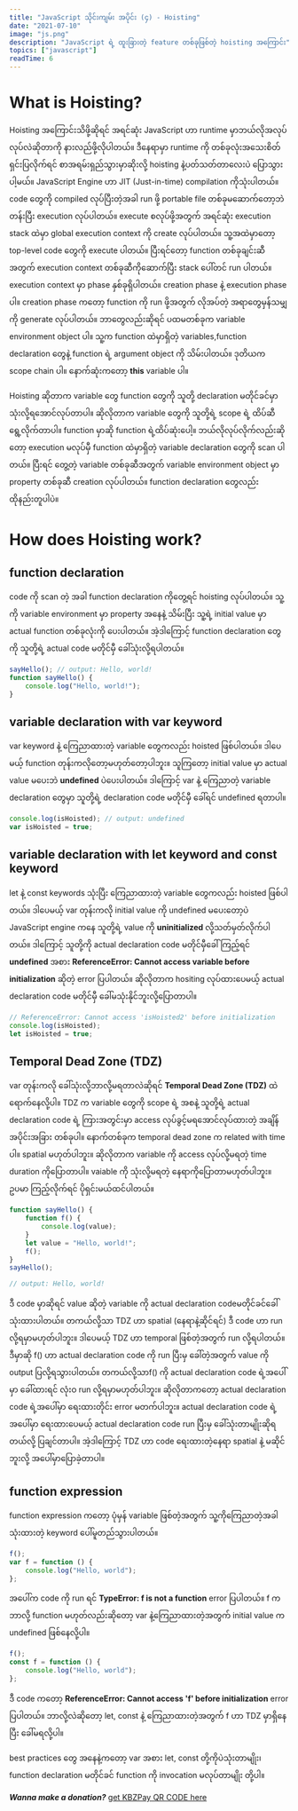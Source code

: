 ```yaml
---
title: "JavaScript သိုင်းကျမ်း အပိုင်း (၄) - Hoisting"
date: "2021-07-10"
image: "js.png"
description: "JavaScript ရဲ့ ထူးခြားတဲ့ feature တစ်ခုဖြစ်တဲ့ hoisting အကြောင်း"
topics: ["javascript"]
readTime: 6
---
```


# What is **Hoisting**?

Hoisting အကြောင်းသိဖို့ဆိုရင် အရင်ဆုံး JavaScript ဟာ runtime မှာဘယ်လိုအလုပ်လုပ်လဲဆိုတာကို နားလည်ဖို့လိုပါတယ်။ ဒီနေရာမှာ runtime ကို တစ်ခုလုံးအသေးစိတ်ရှင်းပြလိုက်ရင် စာအရမ်းရှည်သွားမှာဆိုးလို့ hoisting နဲ့ပတ်သတ်တာလေးပဲ ပြောသွားပါ့မယ်။ JavaScript Engine ဟာ JIT (Just-in-time) compilation ကိုသုံးပါတယ်။ code တွေကို compiled လုပ်ပြီးတဲ့အခါ run ဖို့ portable file တစ်ခုမဆောက်တော့ဘဲ တန်းပြီး execution လုပ်ပါတယ်။ execute စလုပ်ဖို့အတွက် အရင်ဆုံး execution stack ထဲမှာ global execution context ကို create လုပ်ပါတယ်။ သူ့အထဲမှာတော့ top-level code တွေကို execute ပါတယ်။ ပြီးရင်တော့ function တစ်ခုချင်းဆီအတွက် execution context တစ်ခုဆီကိုဆောက်ပြီး stack ပေါ်တင် run ပါတယ်။ execution context မှာ phase နှစ်ခုရှိပါတယ်။ creation phase နဲ့ execution phase ပါ။ creation phase ကတော့ function ကို run ဖို့အတွက် လိုအပ်တဲ့ အရာတွေမှန်သမျှကို generate လုပ်ပါတယ်။ ဘာတွေလည်းဆိုရင် ပထမတစ်ခုက variable environment object ပါ။ သူ့က function ထဲမှာရှိတဲ့ variables,function declaration တွေနဲ့ function ရဲ့ argument object ကို သိမ်းပါတယ်။ ဒုတိယက scope chain ပါ။ နောက်ဆုံးကတော့ **this** variable ပါ။

Hoisting ဆိုတာက variable တွေ function တွေကို သူတို့ declaration မတိုင်ခင်မှာ သုံးလို့ရအောင်လုပ်တာပါ။ ဆိုလိုတာက variable တွေကို သူတို့ရဲ့ scope ရဲ့ ထိပ်ဆီ ရွေ့လိုက်တာပါ။ function မှာဆို function ရဲ့ထိပ်ဆုံးပေါ့။ ဘယ်လိုလုပ်လိုက်လည်းဆိုတော့ execution မလုပ်မှီ function ထဲမှာရှိတဲ့ variable declaration တွေကို scan ပါတယ်။ ပြီးရင် တွေ့တဲ့ variable တစ်ခုဆီအတွက် variable environment object မှာ property တစ်ခုဆီ creation လုပ်ပါတယ်။ function declaration တွေလည်းထိုနည်းတူပါပဲ။

# How does **Hoisting** work?

## function declaration

code ကို scan တဲ့ အခါ function declaration ကိုတွေ့ရင် hoisting လုပ်ပါတယ်။ သူ့ကို variable environment မှာ property အနေနဲ့ သိမ်းပြီး သူ့ရဲ့ initial value မှာ actual function တစ်ခုလုံးကို ပေးပါတယ်။ အဲ့ဒါကြောင့် function declaration တွေကို သူတို့ရဲ့ actual code မတိုင်မှီ ခေါ်သုံးလို့ရပါတယ်။

```js
sayHello(); // output: Hello, world!
function sayHello() {
    console.log("Hello, world!");
}
```

## variable declaration with **var** keyword

var keyword နဲ့ ကြေညာထားတဲ့ variable တွေကလည်း hoisted ဖြစ်ပါတယ်။ ဒါပေမယ့် function တုန်းကလိုတော့မဟုတ်တော့ပါဘူး။ သူကြတော့ initial value မှာ actual value မပေးဘဲ **undefined** ပဲပေးပါတယ်။ ဒါကြောင့် var နဲ့ ကြေညာတဲ့ variable declaration တွေမှာ သူတို့ရဲ့ declaration code မတိုင်မှီ ခေါ်ရင် undefined ရတာပါ။

```js
console.log(isHoisted); // output: undefined
var isHoisted = true;
```

## variable declaration with **let** keyword and **const** keyword

let နဲ့ const keywords သုံးပြီး ကြေညာထားတဲ့ variable တွေကလည်း hoisted ဖြစ်ပါတယ်။ ဒါပေမယ့် var တုန်းကလို initial value ကို undefined မပေးတော့ပဲ JavaScript engine ကနေ သူတို့ရဲ့ value ကို **uninitialized** လို့သတ်မှတ်လိုက်ပါတယ်။ ဒါကြောင့် သူတို့ကို actual declaration code မတိုင်မှီခေါ်ကြည့်ရင် **undefined** အစား **ReferenceError: Cannot access variable before initialization** ဆိုတဲ့ error ပြပါတယ်။ ဆိုလိုတာက hositing လုပ်ထားပေမယ့် actual declaration code မတိုင်မှီ ခေါ်မသုံးနိုင်ဘူးလို့ပြောတာပါ။

```js
// ReferenceError: Cannot access 'isHoisted2' before initialization
console.log(isHoisted);
let isHoisted = true;
```

## Temporal Dead Zone (TDZ)

var တုန်းကလို ခေါ်သုံးလို့ဘာလို့မရတာလဲဆိုရင် **Temporal Dead Zone (TDZ)** ထဲရောက်နေလို့ပါ။ TDZ က variable တွေကို scope ရဲ့ အစနဲ့ သူတို့ရဲ့ actual declaration code ရဲ့ ကြားအတွင်းမှာ access လုပ်ခွင့်မရအောင်လုပ်ထားတဲ့ အချိန်အပိုင်းအခြား တစ်ခုပါ။ နောက်တစ်ခုက temporal dead zone က related with time ပါ။ spatial မဟုတ်ပါဘူး။ ဆိုလိုတာက variable ကို access လုပ်လို့မရတဲ့ time duration ကိုပြောတာပါ။ vaiable ကို သုံးလို့မရတဲ့ နေရာကိုပြောတာမဟုတ်ပါဘူး။ ဥပမာ ကြည့်လိုက်ရင် ပိုရှင်းမယ်ထင်ပါတယ်။

```js
function sayHello() {
    function f() {
        console.log(value);
    }
    let value = "Hello, world!";
    f();
}
sayHello();

// output: Hello, world!
```

ဒီ code မှာဆိုရင် value ဆိုတဲ့ variable ကို actual declaration codeမတိုင်ခင်ခေါ်သုံးထားပါတယ်။ တကယ်လို့သာ TDZ ဟာ spatial (နေရာနဲ့ဆိုင်ရင်) ဒီ code ဟာ run လို့ရမှာမဟုတ်ပါဘူး။ ဒါပေမယ့် TDZ ဟာ temporal ဖြစ်တဲ့အတွက် run လို့ရပါတယ်။ ဒီမှာဆို f() ဟာ actual declaration code ကို run ပြီးမှ ခေါ်တဲ့အတွက် value ကို output ပြလို့ရသွားပါတယ်။ တကယ်လို့သာf() ကို actual declaration code ရဲ့အပေါ်မှာ ခေါ်ထားရင် လုံးဝ run လို့ရမှာမဟုတ်ပါဘူး။ ဆိုလိုတာကတော့ actual declaration code ရဲ့အပေါ်မှာ ရေးထားတိုင်း error မတက်ပါဘူး။ actual declaration code ရဲ့အပေါ်မှာ ရေးထားပေမယ့် actual declaration code run ပြီးမှ ခေါ်သုံးတာမျိုးဆိုရတယ်လို့ ပြချင်တာပါ။ အဲ့ဒါကြောင့် TDZ ဟာ code ရေးထားတဲ့နေရာ spatial နဲ့ မဆိုင်ဘူးလို့ အပေါ်မှာပြောခဲ့တာပါ။

## function expression

function expression ကတော့ ပုံမှန် variable ဖြစ်တဲ့အတွက် သူ့ကိုကြေညာတဲ့အခါသုံးထားတဲ့ keyword ပေါ်မူတည်သွားပါတယ်။

```js
f();
var f = function () {
    console.log("Hello, world");
};
```

အပေါ်က code ကို run ရင် **TypeError: f is not a function** error ပြပါတယ်။ f က ဘာလို့ function မဟုတ်လည်းဆိုတော့ var နဲ့ကြေညာထားတဲ့အတွက် initial value က undefined ဖြစ်နေလို့ပါ။

```js
f();
const f = function () {
    console.log("Hello, world");
};
```

ဒီ code ကတော့ **ReferenceError: Cannot access 'f' before initialization** error ပြပါတယ်။ ဘာလို့လဲဆိုတော့ let, const နဲ့ ကြေညာထားတဲ့အတွက် f ဟာ TDZ မှာရှိနေပြီး ခေါ်မရလို့ပါ။

best practices တွေ အနေနဲ့ကတော့ var အစား let, const တို့ကိုပဲသုံးတာမျိုး၊ function declaration မတိုင်ခင် function ကို invocation မလုပ်တာမျိုး တို့ပါ။

**_Wanna make a donation?_** [get KBZPay QR CODE here](/donation)
